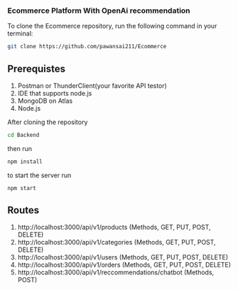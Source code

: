 ### Ecommerce Platform With OpenAi recommendation


To clone the Ecommerce repository, run the following command in your terminal:

```bash
git clone https://github.com/pawansai211/Ecommerce
```

## Prerequistes
1. Postman or ThunderClient(your favorite API testor)
2. IDE that supports node.js
3. MongoDB on Atlas
4. Node.js

After cloning the repository
```bash
cd Backend
```

then run
```bash
npm install
```

to start the server run
```bash
npm start
```

## Routes
1. http://localhost:3000/api/v1/products (Methods, GET, PUT, POST, DELETE)
2. http://localhost:3000/api/v1/categories (Methods, GET, PUT, POST, DELETE)
3. http://localhost:3000/api/v1/users (Methods, GET, PUT, POST, DELETE)
4. http://localhost:3000/api/v1/orders (Methods, GET, PUT, POST, DELETE)
5. http://localhost:3000/api/v1/reccommendations/chatbot (Methods, POST)
